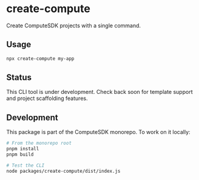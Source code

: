 # create-compute

Create ComputeSDK projects with a single command.

## Usage

```bash
npx create-compute my-app
```

## Status

This CLI tool is under development. Check back soon for template support and project scaffolding features.

## Development

This package is part of the ComputeSDK monorepo. To work on it locally:

```bash
# From the monorepo root
pnpm install
pnpm build

# Test the CLI
node packages/create-compute/dist/index.js
```
